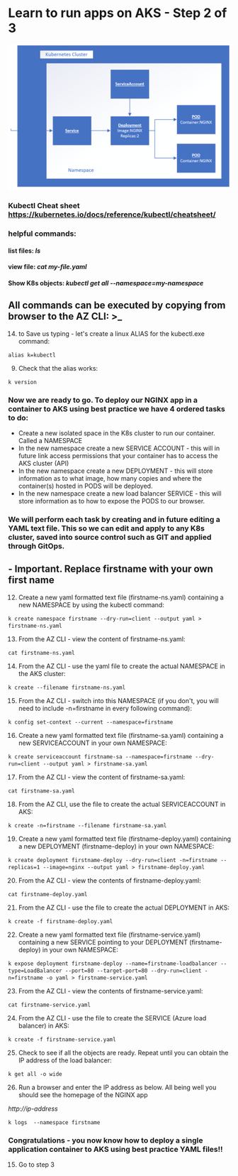 # Learn to run apps on AKS - Step 2 of 3 

 ![AKS highlighted on the menu bar.](media/k8s.png "AKS")

### Kubectl Cheat sheet https://kubernetes.io/docs/reference/kubectl/cheatsheet/

### helpful commands:
#### list files: *ls*
#### view file: *cat my-file.yaml*
#### Show K8s objects: *kubectl get all --namespace=my-namespace*

## All commands can be executed by copying from browser to the AZ CLI: >_

14. to Save us typing - let's create a linux ALIAS for the kubectl.exe command:

```
alias k=kubectl
```

9. Check that the alias works:

```
k version
```

### Now we are ready to go. To deploy our NGINX app in a container to AKS using best practice we have 4 ordered tasks to do:
- Create a new isolated space in the K8s cluster to run our container. Called a NAMESPACE
- In the new namespace create a new SERVICE ACCOUNT - this will in future link access permissions that your container has to access the AKS cluster (API)
- In the new namespace create a new DEPLOYMENT - this will store information as to what image, how many copies and where the container(s) hosted in PODS will be deployed.
- In the new namespace create a new load balancer SERVICE - this will store information as to how to expose the PODS to our browser.

### We will perform each task by creating and in future editing a YAML text file. This so we can edit and apply to any K8s cluster, saved into source control such as GIT and applied through GitOps.

## - Important. Replace firstname with your own first name

12. Create a new yaml formatted text file (firstname-ns.yaml) containing a new NAMESPACE by using the kubectl command:

```
k create namespace firstname --dry-run=client --output yaml > firstname-ns.yaml
```

13. From the AZ CLI - view the content of firstname-ns.yaml:

```
cat firstname-ns.yaml
```

14. From the AZ CLI - use the yaml file to create the actual NAMESPACE in the AKS cluster:

```
k create --filename firstname-ns.yaml
```

15. From the AZ CLI - switch into this NAMESPACE (if you don't, you will need to include -n=firstname in every following command):

```
k config set-context --current --namespace=firstname
```

16. Create a new yaml formatted text file (firstname-sa.yaml) containing a new SERVICEACCOUNT in your own NAMESPACE: 

```
k create serviceaccount firstname-sa --namespace=firstname --dry-run=client --output yaml > firstname-sa.yaml
```

17. From the AZ CLI - view the content of firstname-sa.yaml:

```
cat firstname-sa.yaml
```

18. From the AZ CLI, use the file to create the actual SERVICEACCOUNT in AKS:

```
k create -n=firstname --filename firstname-sa.yaml
```

19. Create a new yaml formatted text file (firstname-deploy.yaml) containing a new DEPLOYMENT (firstname-deploy) in your own NAMESPACE: 

```
k create deployment firstname-deploy --dry-run=client -n=firstname --replicas=1 --image=nginx --output yaml > firstname-deploy.yaml
```

20. From the AZ CLI - view the contents of firstname-deploy.yaml:

```
cat firstname-deploy.yaml
```

21. From the AZ CLI - use the file to create the actual DEPLOYMENT in AKS:

```
k create -f firstname-deploy.yaml
```

22. Create a new yaml formatted text file (firstname-service.yaml) containing a new SERVICE pointing to your DEPLOYMENT (firstname-deploy) in your own NAMESPACE:

```
k expose deployment firstname-deploy --name=firstname-loadbalancer --type=LoadBalancer --port=80 --target-port=80 --dry-run=client -n=firstname -o yaml > firstname-service.yaml
```

23. From the AZ CLI - view the contents of firstname-service.yaml:

```
cat firstname-service.yaml
```

24. From the AZ CLI - use the file to create the SERVICE (Azure load balancer) in AKS:

```
k create -f firstname-service.yaml
```

25. Check to see if all the objects are ready. Repeat until you can obtain the IP address of the load balancer: 

```
k get all -o wide
```

26. Run a browser and enter the IP address as below. All being well you should see the homepage of the NGINX app 

*http://ip-address*

```
k logs  --namespace firstname
```

### Congratulations - you now know how to deploy a single application container to AKS using best practice YAML files!! 

15. Go to step 3








    






